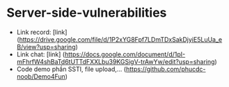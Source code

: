 # Server-side-vulnerabilities
- Link record: [link] (https://drive.google.com/file/d/1P2xYG8Fpf7LDmTDxSakDjyiE5LuUa_eB/view?usp=sharing) 
- Link chat: [link] (https://docs.google.com/document/d/1pI-mFhrfW4shBaTd6tUTTdFXXLbu39KGSigV-trAwYw/edit?usp=sharing)
- Code demo phần SSTI, file upload,... (https://github.com/phucdc-noob/Demo4Fun)
